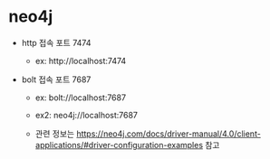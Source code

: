 # neo4j

- http 접속 포트 7474

  - ex: http://localhost:7474

- bolt 접속 포트 7687

  - ex: bolt://localhost:7687
  - ex2: neo4j://localhost:7687

  - 관련 정보는 https://neo4j.com/docs/driver-manual/4.0/client-applications/#driver-configuration-examples 참고
